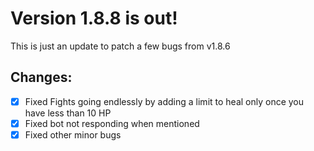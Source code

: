 # Version 1.8.8 is out!

This is just an update to patch a few bugs from v1.8.6

## Changes:

- [x] Fixed Fights going endlessly by adding a limit to heal only once you have less than 10 HP
- [x] Fixed bot not responding when mentioned
- [x] Fixed other minor bugs 
